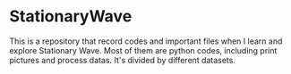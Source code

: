 # StationaryWave
This is a repository that record codes and important files when I learn and explore Stationary Wave.
Most of them are python codes, including print pictures and process datas.
It's divided by different datasets. 
